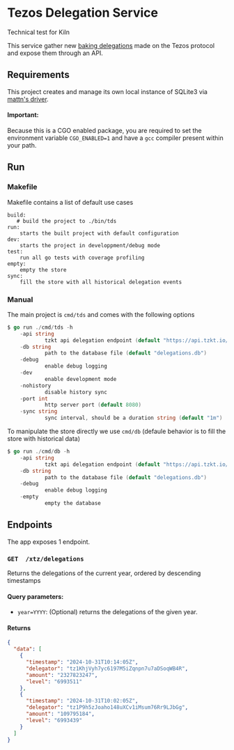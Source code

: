 # Tezos Delegation Service

Technical test for Kiln

This service gather new [baking delegations](https://opentezos.com/node-baking/baking/delegating) made on the Tezos protocol and expose them through an API.

## Requirements

This project creates and manage its own local instance of SQLite3 via [mattn's driver](https://github.com/mattn/go-sqlite3).

#### Important:

Because this is a CGO enabled package, you are required to set the environment variable `CGO_ENABLED=1` and have a `gcc` compiler present within your path.

## Run

### Makefile

Makefile contains a list of default use cases

```Make
build:
   # build the project to ./bin/tds
run:
    starts the built project with default configuration
dev:
    starts the project in developpment/debug mode
test:
    run all go tests with coverage profiling
empty:
    empty the store
sync:
    fill the store with all historical delegation events
```

### Manual

The main project is `cmd/tds` and comes with the following options

```go
$ go run ./cmd/tds -h
    -api string
            tzkt api delegation endpoint (default "https://api.tzkt.io/v1/operations/delegations")
    -db string
            path to the database file (default "delegations.db")
    -debug
            enable debug logging
    -dev
            enable development mode
    -nohistory
            disable history sync
    -port int
            http server port (default 8080)
    -sync string
            sync interval, should be a duration string (default "1m")
```

To manipulate the store directly we use `cmd/db` (defaule behavior is to fill the store with historical data)

```go
$ go run ./cmd/db -h
    -api string
            tzkt api delegation endpoint (default "https://api.tzkt.io/v1/operations/delegations")
    -db string
            path to the database file (default "delegations.db")
    -debug
            enable debug logging
    -empty
            empty the database
```

## Endpoints

The app exposes 1 endpoint.

### `GET  /xtz/delegations`

Returns the delegations of the current year, ordered by descending timestamps

#### Query parameters:

- `year=YYYY`: (Optional) returns the delegations of the given year.

#### Returns

```json
{
  "data": [
    {
      "timestamp": "2024-10-31T10:14:05Z",
      "delegator": "tz1KhjVyh7yc6197M5iZqnpn7u7aDSoqWB4R",
      "amount": "2327823247",
      "level": "6993511"
    },
    {
      "timestamp": "2024-10-31T10:02:05Z",
      "delegator": "tz1P9h5zJoaho148uXCv1iMsum76Rr9LJbGg",
      "amount": "109795184",
      "level": "6993439"
    }
  ]
}
```
